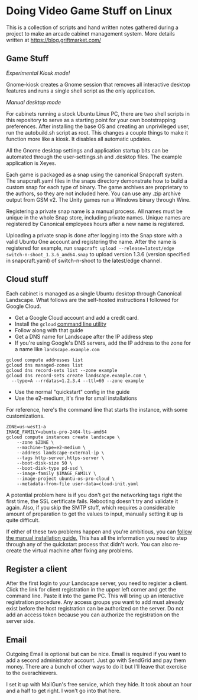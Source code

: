 # Doing Video Game Stuff on Linux

This is a collection of scripts and hand written notes gathered during a project to make an arcade cabinet management system. More details written at https://blog.griftmarket.com/

## Game Stuff

*Experimental Kiosk mode!*

Gnome-kiosk creates a Gnome session that removes all interactive desktop features and runs a single shell script as the only application. 

*Manual desktop mode*

For cabinets running a stock Ubuntu Linux PC, there are two shell scripts in this repository to serve as a starting point for your own bootstrapping preferences. After installing the base OS and creating an unprivileged user, run the autobuild.sh script as root. This changes a couple things to make it function more like a kiosk. It disables all automatic updates.

All the Gnome desktop settings and application startup bits can be automated through the user-settings.sh and .desktop files. The example application is Xeyes.

Each game is packaged as a snap using the canonical Snapcraft system. The snapcraft.yaml files in the snaps directory demonstrate how to build a custom snap for each type of binary. The game archives are proprietary to the authors, so they are not included here. You can use any .zip archive output from GSM v2. The Unity games run a Windows binary through Wine.

Registering a private snap name is a manual process. All names must be unique in the whole Snap store, including private names. Unique names are registered by Canonical employees hours after a new name is registered.

Uploading a private snap is done after logging into the Snap store with a valid Ubuntu One account and registering the name. After the name is registered for example, run `snapcraft upload --release=latest/edge switch-n-shoot_1.3.6_amd64.snap` to upload version 1.3.6 (version specified in snapcraft.yaml) of switch-n-shoot to the latest/edge channel.

## Cloud stuff

Each cabinet is managed as a single Ubuntu desktop through Canonical Landscape. What follows are the self-hosted instructions I followed for Google Cloud.

* Get a Google Cloud account and add a credit card.
* Install the `gcloud` [command line utility](https://ubuntu.com/landscape/docs/install-on-google-cloud)
* Follow along with that guide
* Get a DNS name for Landscape after the IP address step
* If you're using Google's DNS servers, add the IP address to the zone for a name like `landscape.example.com`

```
gcloud compute addresses list
gcloud dns managed-zones list
gcloud dns record-sets list --zone example
gcloud dns record-sets create landscape.example.com \
  --type=A --rrdatas=1.2.3.4 --ttl=60 --zone example
```

* Use the normal "quickstart" config in the guide
* Use the e2-medium, it's fine for small installations

For reference, here's the command line that starts the instance, with some customizations.

```
ZONE=us-west1-a
IMAGE_FAMILY=ubuntu-pro-2404-lts-amd64
gcloud compute instances create landscape \
    --zone $ZONE \
    --machine-type=e2-medium \
    --address landscape-external-ip \
    --tags http-server,https-server \
    --boot-disk-size 50 \
    --boot-disk-type pd-ssd \
    --image-family $IMAGE_FAMILY \
    --image-project ubuntu-os-pro-cloud \
    --metadata-from-file user-data=cloud-init.yaml
```

A potential problem here is if you don't get the networking tags right the first time, the SSL certificate fails. Rebooting doesn't try and validate it again. Also, if you skip the SMTP stuff, which requires a considerable amount of preparation to get the values to input, manually setting it up is quite difficult.

If either of these two problems happen and you're ambitious, you can [follow the manual installation guide.](https://ubuntu.com/landscape/install) This has all the information you need to step through any of the quickstart process that didn't work. You can also re-create the virtual machine after fixing any problems.

## Register a client

After the first login to your Landscape server, you need to register a client. Click the link for client registration in the upper left corner and get the command line. Paste it into the game PC. This will bring up an interactive registration procedure. Any access groups you want to add must already exist before the host registration can be authorized on the server. Do not add an access token because you can authorize the registration on the server side.

## Email

Outgoing Email is optional but can be nice. Email is required if you want to add a second administrator account. Just go with SendGrid and pay them money. There are a bunch of other ways to do it but I'll leave that exercise to the overachievers.

I set it up with MailGun's free service, which they hide. It took about an hour and a half to get right. I won't go into that here.
